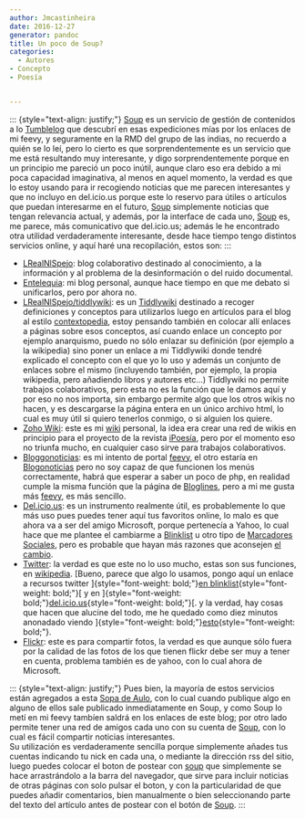 ```yaml
---
author: Jmcastinheira
date: 2016-12-27
generator: pandoc
title: Un poco de Soup?
categories:
  - Autores
- Concepto
- Poesía


---
```




::: {style="text-align: justify;"}
[Soup](http://aulo.soup.io/) es un servicio de gestión de contenidos a
lo [Tumblelog](http://es.wikipedia.org/wiki/Tumblelog) que descubrí en
esas expediciones mías por los enlaces de mi feevy, y seguramente en la
RMD del grupo de las indias, no recuerdo a quién se lo leí, pero lo
cierto es que sorprendentemente es un servicio que me está resultando
muy interesante, y digo sorprendentemente porque en un principio me
pareció un poco inútil, aunque claro eso era debido a mi poca capacidad
imaginativa, al menos en aquel momento, la verdad es que lo estoy usando
para ir recogiendo noticias que me parecen interesantes y que no incluyo
en del.icio.us porque este lo reservo para útiles o artículos que puedan
interesarme en el futuro, [Soup](http://aulo.soup.io/) simplemente
noticias que tengan relevancia actual, y además, por la interface de
cada uno, [Soup](http://aulo.soup.io/) es, me parece, más comunicativo
que del.icio.us; además le he encontrado otra utilidad verdaderamente
interesante, desde hace tiempo tengo distintos servicios online, y aquí
haré una recopilación, estos son:
:::

-   [LRealNlSpejo](http://enteleq1-cp23.wordpresstemporal.com/): blog
    colaborativo destinado al conocimiento, a la información y al
    problema de la desinformación o del ruido documental.
-   [Entelequia](http://entelequia.bligoo.com/): mi blog personal,
    aunque hace tiempo en que me debato si unificarlos, pero por ahora
    no.
-   [LRealNlSpejo/tiddlywiki](http://lrealnlspejo.tiddlyspot.com/index.html):
    es un
    [Tiddlywiki](http://lrealnlspejo.tiddlyspot.com/index.html#TiddlyWiki)
    destinado a recoger definiciones y conceptos para utilizarlos luego
    en artículos para el blog al estilo
    [contextopedia](http://www.deugarte.com/wiki/contextos/Portada),
    estoy pensando también en colocar allí enlaces a páginas sobre esos
    conceptos, así cuando enlace un concepto por ejemplo anarquismo,
    puedo no sólo enlazar su definición (por ejemplo a la wikipedia)
    sino poner un enlace a mi Tiddlywiki donde tendré explicado el
    concepto con el que yo lo uso y además un conjunto de enlaces sobre
    el mismo (incluyendo también, por ejemplo, la propia wikipedia, pero
    añadiendo libros y autores etc...) Tiddlywiki no permite trabajos
    colaborativos, pero esta no es la función que le damos aquí y por
    eso no nos importa, sin embargo permite algo que los otros wikis no
    hacen, y es descargarse la página entera en un único archivo html,
    lo cual es muy útil si quiero tenerlos conmigo, o si alguien los
    quiere.
-   [Zoho Wiki](http://auluses.wiki.zoho.com/): este es mi
    [wiki](http://es.wikipedia.org/wiki/Wiki) personal, la idea era
    crear una red de wikis en principio para el proyecto de la revista
    [iPoesía](http://auluses.wiki.zoho.com/Revista-ipoesia.html&pid=86894000000003043),
    pero por el momento eso no triunfa mucho, en cualquier caso sirve
    para trabajos colaborativos.
-   [Bloggonoticias](http://jmcastinheira.googlepages.com/home): es mi
    intento de portal [feevy](http://www.feevy.com/), el otro estaría en
    [Blogonoticias](http://blogonoticias.t35.com/feevy.php) pero no soy
    capaz de que funcionen los menús correctamente, habrá que esperar a
    saber un poco de php, en realidad cumple la misma función que la
    página de [Bloglines](http://www.bloglines.com/public/Aulo), pero a
    mi me gusta más [feevy](http://www.feevy.com/), es más sencillo.
-   [Del.icio.us](http://del.icio.us/Auluses): es un instrumento
    realmente útil, es probablemente lo que más uso pues puedes tener
    aquí tus favoritos online, lo malo es que ahora va a ser del amigo
    Microsoft, porque pertenecía a Yahoo, lo cual hace que me plantee el
    cambiarme a [Blinklist](http://www.blinklist.com/) u otro tipo de
    [Marcadores
    Sociales](http://es.wikipedia.org/wiki/Marcadores_sociales), pero es
    probable que hayan más razones que aconsejen [el
    cambio](http://www.genbeta.com/2005/12/21-delicious-blinklist-y-furl-marcadores-sociales-a-examen).
  -   [Twitter](http://twitter.com/Aulo): la verdad es que este no lo uso
    mucho, estas son sus funciones, en
    [wikipedia](http://es.wikipedia.org/wiki/Twitter). [Bueno, parece
    que algo lo usamos, pongo aquí un enlace a recursos twitter
    ]{style="font-weight: bold;"}[en
    blinklist](http://es.blinklist.com/tag/twitter/){style="font-weight: bold;"}[
    y en
    ]{style="font-weight: bold;"}[del.icio.us](http://del.icio.us/popular/twitter){style="font-weight: bold;"}[.
    y la verdad, hay cosas que hacen que alucine del todo, me he quedado
    como diez minutos anonadado viendo
    ]{style="font-weight: bold;"}[esto](http://twittervision.com/){style="font-weight: bold;"}.
  -   [Flickr](http://www.flickr.com/photos/lrealnlspejo/): este es para
    compartir fotos, la verdad es que aunque sólo fuera por la calidad
    de las fotos de los que tienen flickr debe ser muy a tener en
    cuenta, problema también es de yahoo, con lo cual ahora de
    Microsoft.

::: {style="text-align: justify;"}
Pues bien, la mayoría de estos servicios están agregados a esta [Sopa de
Aulo](http://aulo.soup.io/), con lo cual cuando publique algo en alguno
de ellos sale publicado inmediatamente en Soup, y como Soup lo metí en
mi feevy tambíen saldrá en los enlaces de este blog; por otro lado
permite tener una red de amigos cada uno con su cuenta de
[Soup](http://aulo.soup.io/), con lo cual es fácil compartir noticias
interesantes.\
Su utilización es verdaderamente sencilla porque simplemente añades tus
cuentas indicando tu nick en cada una, o mediante la dirección rss del
sitio, luego puedes colocar el boton de postear con
[soup](http://aulo.soup.io/) que simplemente se hace arrastrándolo a la
barra del navegador, que sirve para incluir noticias de otras páginas
con solo pulsar el boton, y con la particularidad de que puedes añadir
comentarios, bien manualmente o bien seleccionando parte del texto del
artículo antes de postear con el botón de [Soup](http://aulo.soup.io/).
:::
